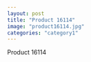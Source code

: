 ```yaml
---
layout: post
title: "Product 16114"
image: "product16114.jpg"
categories: "category1"
---
```

Product 16114

